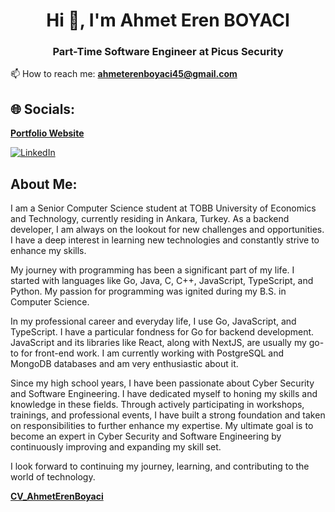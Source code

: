 <h1 align="center">Hi 👋, I'm Ahmet Eren BOYACI</h1>
<h3 align="center">Part-Time Software Engineer at Picus Security</h3>

📫 How to reach me: **ahmeterenboyaci45@gmail.com**

## 🌐 Socials:
**[Portfolio Website](https://nextjs-ahmeterenboyaci-com-5q5n.vercel.app)**

[![LinkedIn](https://img.shields.io/badge/LinkedIn-%230077B5.svg?logo=linkedin&logoColor=white)](https://linkedin.com/in/ahmet-eren-boyaci-99a943192)

## About Me:

I am a Senior Computer Science student at TOBB University of Economics and Technology, currently residing in Ankara, Turkey. As a backend developer, I am always on the lookout for new challenges and opportunities. I have a deep interest in learning new technologies and constantly strive to enhance my skills.

My journey with programming has been a significant part of my life. I started with languages like Go, Java, C, C++, JavaScript, TypeScript, and Python. My passion for programming was ignited during my B.S. in Computer Science.

In my professional career and everyday life, I use Go, JavaScript, and TypeScript. I have a particular fondness for Go for backend development. JavaScript and its libraries like React, along with NextJS, are usually my go-to for front-end work. I am currently working with PostgreSQL and MongoDB databases and am very enthusiastic about it.

Since my high school years, I have been passionate about Cyber Security and Software Engineering. I have dedicated myself to honing my skills and knowledge in these fields. Through actively participating in workshops, trainings, and professional events, I have built a strong foundation and taken on responsibilities to further enhance my expertise. My ultimate goal is to become an expert in Cyber Security and Software Engineering by continuously improving and expanding my skill set.

I look forward to continuing my journey, learning, and contributing to the world of technology.

**[CV_AhmetErenBoyaci](./CV_AhmetErenBoyaci-2.pdf)**
